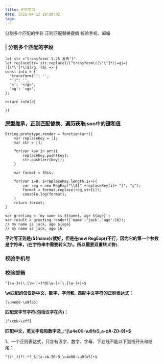 ```yaml
---
title: 正则学习
date: 2021-04-12 19:29:02
tags:
---
```

分割多个匹配的字符
正则匹配替换键值
校验手机、邮箱

<!--more-->

### | 分割多个匹配的字段
```
let str ="transform('1.25 发布')"
let replaceStr= str.replace(/(^transform\([\'\"]*)|=g|=|([\"\']*\)$)/g, (a) => {
const info = {
  "transform('": '',
  "')": '',
  '=': '</g>',
  '=g': '<g>',
};
 
return info[a]

})
```


### 原型继承，正则匹配替换、遍历获取json中的键和值

```
String.prototype.render = function(arr){
	var replaceKey = [];
	var str = [];

	for(var key in arr){
   		replaceKey.push(key);
    	str.push(arr[key]);
	}

	var format = this;

	for(var i=0; i<replaceKey.length;i++){
    	var reg = new RegExp("\\${" +replaceKey[i]+ "}", "g");
    	format = format.replace(reg,str[i]);
    	console.log(format);
	}
	return format;
}

var greeting = 'my name is ${name}, age ${age}';
var result = greeting.render({'name':'jack','age':16});
// my name is jack, age ${age}
// my name is jack, age 16
```
**平时写正则是/\$\{name\}/就好，但是在new RegExp()不行，因为它的第一个参数是字符串，\在字符串中需要转义为\，所以需要双重转义符\\.**

### 校验手机号
### 校验邮箱

```
^[\w-]+(\.[\w-]+)*@[\w-]+(\.[\w-]+)+$
```

**\w匹配的仅仅是中文，数字，字母和_**
**匹配中文字符的正则表达式：**

```
[\u4e00-\u9fa5]
```
**匹配双字节字符(包括汉字在内)：**

```
[^\x00-\xff]
```
**匹配中文，英文字母和数字及_:^[\u4e00-\u9fa5_a-zA-Z0-9]+$**

1、一个正则表达式，只含有汉字、数字、字母、下划线不能以下划线开头和结尾：

```
^(?!_)(?!.*?_$)[a-zA-Z0-9_\u4e00-\u9fa5]+$
```



